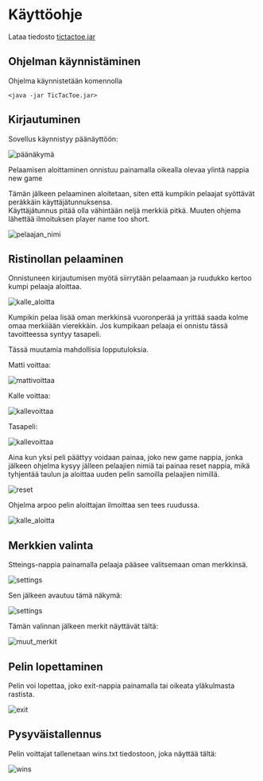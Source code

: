 # Käyttöohje  

Lataa tiedosto [tictactoe.jar](https://github.com/joku-johku/ot-harjoitustyo3/releases)  

## Ohjelman käynnistäminen  

Ohjelma käynnistetään komennolla  

`<java -jar TicTacToe.jar>`  

## Kirjautuminen  

Sovellus käynnistyy päänäyttöön:  

![päänäkymä](https://github.com/joku-johku/ot-harjoitustyo3/blob/master/dokumentaatio/kuvat/paanakyma.PNG)

Pelaamisen aloittaminen onnistuu painamalla oikealla olevaa ylintä nappia new game

Tämän jälkeen pelaaminen aloitetaan, siten että kumpikin pelaajat syöttävät peräkkäin käyttäjätunnuksensa.  
Käyttäjätunnus pitää olla vähintään neljä merkkiä pitkä. Muuten ohjema lähettää ilmoituksen player name too short.

![pelaajan_nimi](https://github.com/joku-johku/ot-harjoitustyo3/blob/master/dokumentaatio/kuvat/pelaajannimi.png)


## Ristinollan pelaaminen  

Onnistuneen kirjautumisen myötä siirrytään pelaamaan ja ruudukko kertoo kumpi pelaaja aloittaa.  

![kalle_aloitta](https://github.com/joku-johku/ot-harjoitustyo3/blob/master/dokumentaatio/kuvat/kalle_aloittaa.PNG)  

Kumpikin pelaa lisää oman merkkinsä vuoronperää ja yrittää saada kolme omaa merkiiään vierekkäin.  Jos kumpikaan pelaaja ei onnistu tässä tavoitteessa syntyy tasapeli.

Tässä muutamia mahdollisia lopputuloksia.  

Matti voittaa:  

![mattivoittaa](https://github.com/joku-johku/ot-harjoitustyo3/blob/master/dokumentaatio/kuvat/mattivoittaa.PNG)  

Kalle voittaa:  

![kallevoittaa](https://github.com/joku-johku/ot-harjoitustyo3/blob/master/dokumentaatio/kuvat/kallevoittaa.PNG)  

Tasapeli:  

![kallevoittaa](https://github.com/joku-johku/ot-harjoitustyo3/blob/master/dokumentaatio/kuvat/tasapeli.PNG)  

Aina kun yksi peli päättyy voidaan painaa, joko new game nappia, jonka jälkeen ohjelma kysyy jälleen pelaajien nimiä tai painaa reset nappia, mikä tyhjentää taulun ja aloittaa uuden pelin samoilla pelaajien nimillä.  

![reset](https://github.com/joku-johku/ot-harjoitustyo3/blob/master/dokumentaatio/kuvat/resetointi.jpg)  

Ohjelma arpoo pelin aloittajan ilmoittaa sen tees ruudussa.  

![kalle_aloitta](https://github.com/joku-johku/ot-harjoitustyo3/blob/master/dokumentaatio/kuvat/kalle_aloittaa.PNG)  

## Merkkien valinta  

Stteings-nappia painamalla pelaaja pääsee valitsemaan oman merkkinsä.  

![settings](https://github.com/joku-johku/ot-harjoitustyo3/blob/master/dokumentaatio/kuvat/punainen_ympyra.PNG)  

Sen jälkeen avautuu tämä näkymä:  

![settings](https://github.com/joku-johku/ot-harjoitustyo3/blob/master/dokumentaatio/kuvat/settings.PNG)  

Tämän valinnan jälkeen merkit näyttävät tältä:  

![muut_merkit](https://github.com/joku-johku/ot-harjoitustyo3/blob/master/dokumentaatio/kuvat/muut_merkit.PNG)  

## Pelin lopettaminen

Pelin voi lopettaa, joko exit-nappia painamalla tai oikeata yläkulmasta rastista.  

![exit](https://github.com/joku-johku/ot-harjoitustyo3/blob/master/dokumentaatio/kuvat/exit.PNG)  

##  Pysyväistallennus  

Pelin voittajat tallenetaan wins.txt tiedostoon, joka näyttää tältä:  

![wins](https://github.com/joku-johku/ot-harjoitustyo3/blob/master/dokumentaatio/kuvat/wins.PNG)  

